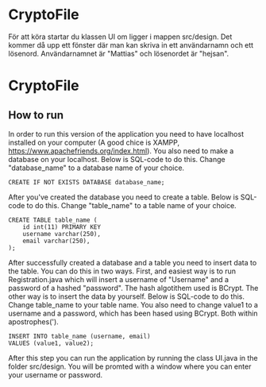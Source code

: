 # CryptoFile

För att köra startar du klassen UI om ligger i mappen src/design. Det kommer då upp ett fönster där man kan skriva in ett användarnamn och ett lösenord. 
Användarnamnet är "Mattias" och lösenordet är "hejsan".

# CryptoFile

## How to run
In order to run this version of the application you need to have localhost installed on your computer (A good chice is XAMPP, https://www.apachefriends.org/index.html). You also need to make a database on your localhost. Below is SQL-code to do this. Change "database_name" to a database name of your choice.

`CREATE IF NOT EXISTS DATABASE database_name;`

After you've created the database you need to create a table. Below is SQL-code to do this. Change "table_name" to a table name of your choice.

```
CREATE TABLE table_name (
    id int(11) PRIMARY KEY
    username varchar(250),
    email varchar(250),
);
```

After successfully created a database and a table you need to insert data to the table. You can do this in two ways. First, and easiest way is to run Registration.java which will insert a username of "Username" and a password of a hashed "password". The hash algotithem used is BCrypt. The other way is to insert the data by yourself. Below is SQL-code to do this. Change table_name to your table name. You also need to change value1 to a username and a password, which has been hased using BCrypt. Both within apostrophes(').
```
INSERT INTO table_name (username, email)
VALUES (value1, value2);
```

After this step you can run the application by running the class UI.java in the folder src/design. You will be promted with a window where you can enter your username or password. 
